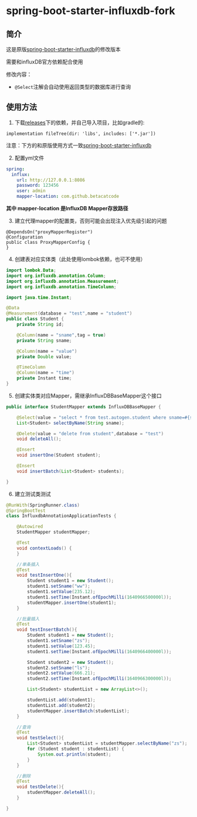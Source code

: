 # spring-boot-starter-influxdb-fork

## 简介

这是原版[spring-boot-starter-influxdb](https://github.com/betacatcode/spring-boot-starter-influxdb)的修改版本

需要和influxDB官方依赖配合使用

修改内容：
- `@Select`注解会自动使用返回类型的数据库进行查询

## 使用方法

1.  下载[releases](https://github.com/azmiao/spring-boot-starter-influxdb/releases)下的依赖，并自己导入项目，比如gradle的:

~~~
implementation fileTree(dir: 'libs', includes: ['*.jar'])
~~~

注意：下方的和原版使用方式一致[spring-boot-starter-influxdb](https://github.com/betacatcode/spring-boot-starter-influxdb)

2. 配置yml文件

~~~yaml
spring:
  influx:
    url: http://127.0.0.1:8086
    password: 123456
    user: admin
    mapper-location: com.github.betacatcode
~~~

**其中 mapper-location 是InfluxDB Mapper存放路径** 

3. 建立代理mapper的配置类，否则可能会出现注入优先级引起的问题
~~~
@DependsOn("proxyMapperRegister")
@Configuration
public class ProxyMapperConfig {
}
~~~

4. 创建表对应实体类（此处使用lombok依赖，也可不使用）

~~~java
import lombok.Data;
import org.influxdb.annotation.Column;
import org.influxdb.annotation.Measurement;
import org.influxdb.annotation.TimeColumn;

import java.time.Instant;

@Data
@Measurement(database = "test",name = "student")
public class Student {
    private String id;

    @Column(name = "sname",tag = true)
    private String sname;

    @Column(name = "value")
    private Double value;

    @TimeColumn
    @Column(name = "time")
    private Instant time;
}
~~~

5. 创建实体类对应Mapper，需继承InfluxDBBaseMapper这个接口

~~~java
public interface StudentMapper extends InfluxDBBaseMapper {

    @Select(value = "select * from test.autogen.student where sname=#{sname}",resultType = Student.class)
    List<Student> selectByName(String sname);

    @Delete(value = "delete from student",database = "test")
    void deleteAll();

    @Insert
    void insertOne(Student student);

    @Insert
    void insertBatch(List<Student> students);

}
~~~

6. 建立测试类测试

~~~java
@RunWith(SpringRunner.class)
@SpringBootTest
class InfluxdbAnnotationApplicationTests {

	@Autowired
	StudentMapper studentMapper;

	@Test
	void contextLoads() {
	}

	//单条插入
	@Test
	void testInsertOne(){
		Student student1 = new Student();
		student1.setSname("ww");
		student1.setValue(235.12);
		student1.setTime(Instant.ofEpochMilli(1640966500000l));
		studentMapper.insertOne(student1);
	}

	//批量插入
	@Test
	void testInsertBatch(){
		Student student1 = new Student();
		student1.setSname("zs");
		student1.setValue(123.45);
		student1.setTime(Instant.ofEpochMilli(1640966400000l));

		Student student2 = new Student();
		student2.setSname("ls");
		student2.setValue(666.21);
		student2.setTime(Instant.ofEpochMilli(1640966300000l));

		List<Student> studentList = new ArrayList<>();

		studentList.add(student1);
		studentList.add(student2);
		studentMapper.insertBatch(studentList);
	}

	//查询
	@Test
	void testSelect(){
		List<Student> studentList = studentMapper.selectByName("zs");
		for (Student student : studentList) {
			System.out.println(student);
		}
	}

	//删除
	@Test
	void testDelete(){
		studentMapper.deleteAll();
	}

}

~~~





